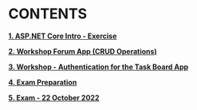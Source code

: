 # CONTENTS

[**1. ASP.NET Core Intro - Exercise**](https://github.com/YordanPashev/ASP.NET-Fundamentals-September2022/tree/main/01.%20ASP.NET%20Core%20Intro%20-%20Exercise)

[**2. Workshop Forum App (CRUD Operations)**](https://github.com/YordanPashev/ASP.NET-Fundamentals-September2022/tree/main/02.%20Workshop%20Forum%20App%20(CRUD%20Operations))

[**3. Workshop - Authentication for the Task Board App**](https://github.com/YordanPashev/ASP.NET-Fundamentals-September2022/tree/main/03.%20Workshop%20-%20Authentication%20for%20the%20Task%20Board%20App)

[**4. Exam Preparation**](https://github.com/YordanPashev/ASP.NET-Fundamentals-September2022/tree/main/04.%20Exam%20Preparation)

[**5. Exam - 22 October 2022**](https://github.com/YordanPashev/ASP.NET-Fundamentals-September2022/tree/main/05.%20Exam%20-%2022%20October%202022)
